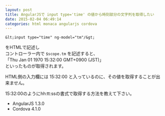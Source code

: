 ```yaml
---
layout: post
title: AngularJSで input type='time' の値から時刻部分の文字列を取得したい
date: 2015-02-04 06:49:14
categories: html monaca angularjs cordova
---
```

```
&lt;input type="time" ng-model="tm"/&gt;
```

<p>をHTMLで記述し<br>
コントローラー内で <code>$scope.tm</code> を記述すると、<br>
「Thu Jan 01 1970 15:32:00 GMT+0900 (JST)」<br>
といったものが取得されます。</p>

<p>HTML側の入力欄には 15:32:00 と入っているのに、その値を取得することが出来ません。</p>

<p>15:32:00のようにhh:tt:ssの書式で取得する方法を教えて下さい。</p>

<ul>
<li>AngularJS 1.3.0</li>
<li>Cordova 4.1.0</li>
</ul>
